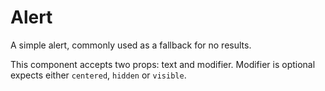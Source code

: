 # Alert

A simple alert, commonly used as a fallback for no results.

This component accepts two props: text and modifier. Modifier is optional expects either `centered`, `hidden` or `visible`.
